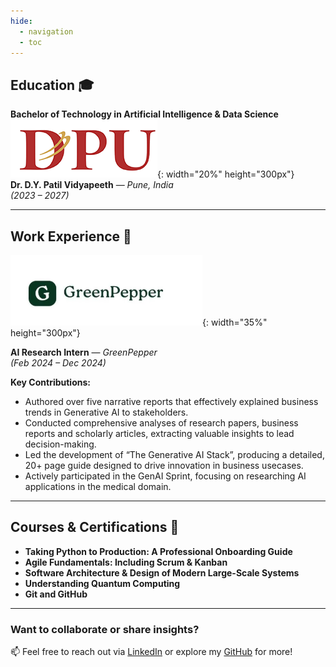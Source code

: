 ```yaml
---
hide:
  - navigation
  - toc
---
```


## **Education** 🎓  

**Bachelor of Technology in Artificial Intelligence & Data Science**  
![Dr. D.Y. Patil Vidyapeeth](image-4.png){: width="20%" height="300px"}  
**Dr. D.Y. Patil Vidyapeeth** — *Pune, India*  
*(2023 – 2027)*  

---

## **Work Experience** 💼  

![GreenPepper](image-3.png){: width="35%" height="300px"}  

**AI Research Intern** — *GreenPepper*  
*(Feb 2024 – Dec 2024)*  

**Key Contributions:**  

- Authored over five narrative reports that effectively explained business trends in Generative AI to stakeholders.
- Conducted comprehensive analyses of research papers, business reports and scholarly articles, extracting valuable insights to lead decision-making.
- Led the development of “The Generative AI Stack”, producing a detailed, 20+ page guide designed to drive innovation in business usecases.
- Actively participated in the GenAI Sprint, focusing on researching AI applications in the medical domain. 

---

## **Courses & Certifications** 📜  
 
- **Taking Python to Production: A Professional Onboarding Guide**   
- **Agile Fundamentals: Including Scrum & Kanban** 
- **Software Architecture & Design of Modern Large-Scale Systems**  
- **Understanding Quantum Computing**
- **Git and GitHub**
---

### Want to collaborate or share insights?  
📫 Feel free to reach out via [LinkedIn](https://www.linkedin.com/in/parag-ekbote/) or explore my [GitHub](https://github.com/ParagEkbote/) for more! 
